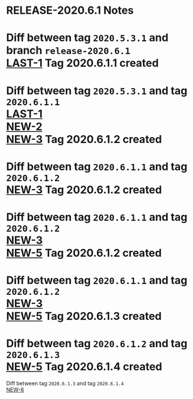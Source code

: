 RELEASE-2020.6.1 Notes  
====  
Diff between tag `2020.5.3.1` and  branch `release-2020.6.1`  
[LAST-1](https://intouchhealth.atlassian.net/browse/LAST-1)
Tag 2020.6.1.1 created  
==  
Diff between tag `2020.5.3.1` and  tag `2020.6.1.1`  
[LAST-1](https://intouchhealth.atlassian.net/browse/LAST-1)  
[NEW-2](https://intouchhealth.atlassian.net/browse/NEW-2)  
[NEW-3](https://intouchhealth.atlassian.net/browse/NEW-3)
Tag 2020.6.1.2 created  
==  
Diff between tag `2020.6.1.1` and  tag `2020.6.1.2`  
[NEW-3](https://intouchhealth.atlassian.net/browse/NEW-3)
Tag 2020.6.1.2 created  
==  
Diff between tag `2020.6.1.1` and  tag `2020.6.1.2`  
[NEW-3](https://intouchhealth.atlassian.net/browse/NEW-3)  
[NEW-5](https://intouchhealth.atlassian.net/browse/NEW-5)
Tag 2020.6.1.2 created  
==  
Diff between tag `2020.6.1.1` and  tag `2020.6.1.2`  
[NEW-3](https://intouchhealth.atlassian.net/browse/NEW-3)  
[NEW-5](https://intouchhealth.atlassian.net/browse/NEW-5)
Tag 2020.6.1.3 created  
==  
Diff between tag `2020.6.1.2` and  tag `2020.6.1.3`  
[NEW-5](https://intouchhealth.atlassian.net/browse/NEW-5)
Tag 2020.6.1.4 created  
==  
Diff between tag `2020.6.1.3` and  tag `2020.6.1.4`  
[NEW-6](https://intouchhealth.atlassian.net/browse/NEW-6)